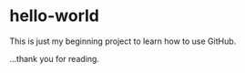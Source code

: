 # hello-world

This is just my beginning project to learn how to use GitHub.

...thank you for reading.
